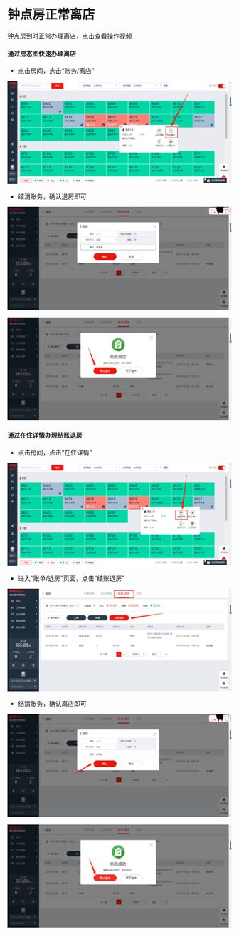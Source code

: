 # 钟点房正常离店

钟点房到时正常办理离店，[点击查看操作视频](http://crs-pms-vidio.oss-cn-beijing.aliyuncs.com/%E9%92%9F%E7%82%B9%E6%88%BF%E9%80%80%E6%88%BF.mp4)

#### 通过房态图快速办理离店

* 点击房间，点击“账务/离店”

![](../../../.gitbook/assets/image%20%28299%29.png)

* 结清账务，确认退房即可

![](../../../.gitbook/assets/image%20%28900%29.png)

![](../../../.gitbook/assets/image%20%28717%29.png)

#### 通过在住详情办理结账退房

* 点击房间，点击“在住详情”

![](../../../.gitbook/assets/image%20%28704%29.png)

* 进入“账单/退房”页面，点击“结账退房”

![](../../../.gitbook/assets/image%20%28787%29.png)

* 结清账务，确认离店即可

![](../../../.gitbook/assets/image%20%2826%29.png)

![](../../../.gitbook/assets/image%20%28710%29.png)





